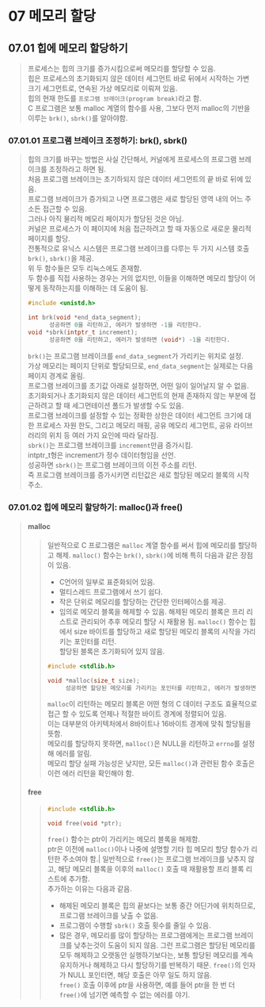 # 07 메모리 할당
## 07.01 힙에 메모리 할당하기
> 프로세스는 힙의 크기를 증가시킴으로써 메모리를 할당할 수 있음.\
> 힙은 프로세스의 초기화되지 않은 데이터 세그먼트 바로 뒤에서 시작하는 가변 크기 세그먼트로, 연속된 가상 메모리로 이뤄져 있음.\
> 힙의 현재 한도를 `프로그램 브레이크(program break)`라고 함.\
> C 프로그램은 보통 malloc 계열의 함수를 사용, 그보다 먼저 malloc의 기반을 이루는 `brk()`, `sbrk()`를 알아야함.
### 07.01.01 프로그램 브레이크 조정하기: brk(), sbrk()
> 힙의 크기를 바꾸는 방법은 사실 간단해서, 커널에게 프로세스의 프로그램 브레이크를 조정하라고 하면 됨.\
> 처음 프로그램 브레이크는 초기하되지 않은 데이터 세그먼트의 끝 바로 뒤에 있음.\
> 프로그램 브레이크가 증가되고 나면 프로그램은 새로 할당된 영역 내의 어느 주소든 접근할 수 있음.\
> 그러나 아직 물리적 메모리 페이지가 할당된 것은 아님.\
> 커널은 프로세스가 이 페이지에 처음 접근하려고 할 때 자동으로 새로운 물리적 페이지를 할당.\
> 전통적으로 유닉스 시스템은 프로그램 브레이크를 다루는 두 가지 시스템 호출 `brk()`, `sbrk()`을 제공.\
> 위 두 함수들은 모두 리눅스에도 존재함.\
> 두 함수를 직접 사용하는 경우는 거의 없지만, 이들을 이해하면 메모리 할당이 어떻게 동작하는지를 이해하는 데 도움이 됨.
>```c
>#include <unistd.h>
>
>int brk(void *end_data_segment);
>		성공하면 0을 리턴하고, 에러가 발생하면 -1을 리턴한다.
>void *sbrk(intptr_t increment);
>		성공하면 0을 리턴하고, 에러가 발생하면 (void*) -1을 리턴한다.
>```
> `brk()`는 프로그램 브레이크를 `end_data_segment`가 가리키는 위치로 설정.\
> 가상 메모리는 페이지 단위로 할당되므로, `end_data_segment`는 실제로는 다음 페이지 경계로 올림.\
> 프로그램 브레이크를 초기값 아래로 설정하면, 어떤 일이 일어날지 알 수 없음.\
> 초기화되거나 초기화되지 않은 데이터 세그먼트의 현재 존재하지 않는 부분에 접근하려고 할 때 세그먼테이션 폴드가 발생할 수도 있음.\
> 프로그램 브레이크를 설정할 수 있는 정확한 상한은 데이터 세그먼트 크기에 대한 프로세스 자원 한도, 그리고 메모리 매핑, 공유 메모리 세그먼트, 공유 라이브러리의 위치 등 여러 가지 요인에 따라 달라짐.\
> `sbrk()`는 프로그램 브레이크를 `increment`만큼 증가시킴.\
> intptr_t형은 increment가 정수 데이터형임을 선언.\
> 성공하면 `sbrk()`는 프로그램 브레이크의 이전 주소를 리턴.\
> 즉 프로그램 브레이크를 증가시키면 리턴값은 새로 할당된 메모리 블록의 시작 주소.

### 07.01.02 힙에 메모리 할당하기: malloc()과 free()
> #### malloc
>> 일반적으로 C 프로그램은 `malloc` 계열 함수를 써서 힙에 메모리를 할당하고 해제.
>> `malloc()` 함수는 `brk()`, `sbrk()`에 비해 특히 다음과 같은 장점이 있음.
>> * C언어의 일부로 표준화되어 있음.
>> * 멀티스레드 프로그램에서 쓰기 쉽다.
>> * 작은 단위로 메모리를 할당하는 간단한 인터페이스를 제공.
>> * 임의로 메모리 블록을 해제할 수 있음. 해제된 메모리 블록은 프리 리스트로 관리되어 추후 메모리 할당 시 재활용 됨.
>> `malloc()` 함수는 힙에서 size 바이트를 할당하고 새로 할당된 메모리 블록의 시작을 가리키는 포인터를 리턴.\
>> 할당된 블록은 초기화되어 있지 않음.
>>```c
>>#include <stdlib.h>
>>
>> void *malloc(size_t size);
>>		성공하면 할당된 메모리를 가리키는 포인터를 리턴하고, 에러가 발생하면 NULL을 리턴한다.
>>```
>> `malloc`이 리턴하는 메모리 블록은 어떤 형의 C 데이터 구조도 효율적으로 접근 할 수 있도록 언제나 적절한 바이트 경계에 정렬되어 있음.\
>> 이는 대부분의 아키텍처에서 8바이트나 16바이트 경계에 맞춰 할당됨을 뜻함.\
>> 메모리를 할당하지 못하면, `malloc()`은 NULL을 리턴하고 `errno`를 설정해 에러를 알림.\
>> 메모리 할당 실패 가능성은 낮지만, 모든 `malloc()`과 관련된 함수 호출은 이런 에러 리턴을 확인해야 함.
> #### free
>>```c
>>#include <stdlib.h>
>>
>>void free(void *ptr);
>>```
>> `free()` 함수는 ptr이 가리키는 메모리 블록을 해제함.\
>> ptr은 이전에 `malloc()`이나 나중에 설명할 기타 힙 메모리 할당 함수가 리턴한 주소여야 함.|
>> 일반적으로 `free()`는 프로그램 브레이크를 낮추지 않고, 해당 메모리 블록을 이후의 `malloc()` 호출 때 재활용할 프리 블록 리스트에 추가함.\
>> 추가하는 이유는 다음과 같음.
>> * 해제된 메모리 블록은 힙의 끝보다는 보통 중간 어딘가에 위치하므로, 프로그램 브레이크를 낮출 수 없음.
>> * 프로그램이 수행할 `sbrk()` 호출 횟수를 줄일 수 있음.
>> * 많은 경우, 메모리를 많이 할당하는 프로그램에게는 프로그램 브레이크를 낮추는것이 도움이 되지 않음. 그런 프로그램은 할당된 메모리를 모두 해제하고 오랫동안 실행하기보다는, 보통 할당된 메모리를 계속 유지하거나 해제하고 다시 할당하기를 반복하기 때문.
>> `free()`의 인자가 NULL 포인터면, 해당 호출은 아무 일도 하지 않음.\
>> `free()` 호출 이후에 ptr을 사용하면, 예를 들어 ptr을 한 번 더 `free()`에 넘기면 예측할 수 없는 에러를 야기.